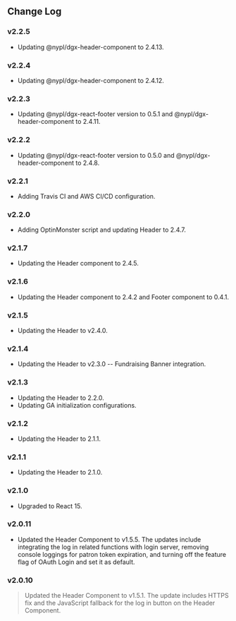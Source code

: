 ## Change Log

### v2.2.5
- Updating @nypl/dgx-header-component to 2.4.13.

### v2.2.4
- Updating @nypl/dgx-header-component to 2.4.12.

### v2.2.3
- Updating @nypl/dgx-react-footer version to 0.5.1 and @nypl/dgx-header-component to 2.4.11.

### v2.2.2
- Updating @nypl/dgx-react-footer version to 0.5.0 and @nypl/dgx-header-component to 2.4.8.

### v2.2.1
- Adding Travis CI and AWS CI/CD configuration.

### v2.2.0
- Adding OptinMonster script and updating Header to 2.4.7.

### v2.1.7
- Updating the Header component to 2.4.5.

### v2.1.6
- Updating the Header component to 2.4.2 and Footer component to 0.4.1.

### v2.1.5
- Updating the Header to v2.4.0.

### v2.1.4
- Updating the Header to v2.3.0 -- Fundraising Banner integration.

### v2.1.3
- Updating the Header to 2.2.0.
- Updating GA initialization configurations.

### v2.1.2
- Updating the Header to 2.1.1.

### v2.1.1
- Updating the Header to 2.1.0.

### v2.1.0
- Upgraded to React 15.

### v2.0.11
- Updated the Header Component to v1.5.5. The updates include integrating the log in related functions with login server, removing console loggings for patron token expiration, and turning off the feature flag of OAuth Login and set it as default.

### v2.0.10
> Updated the Header Component to v1.5.1. The update includes HTTPS fix and the JavaScript fallback for the log in button on the Header Component.
